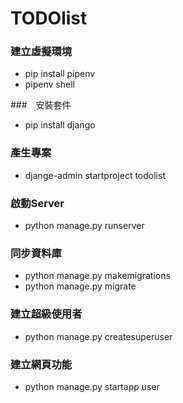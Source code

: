 # TODOlist

### 建立虛擬環境

- pip install pipenv
- pipenv shell

###　安裝套件

- pip install django

### 產生專案

- djange-admin startproject todolist

### 啟動Server

- python manage.py runserver

### 同步資料庫

- python manage.py makemigrations
- python manage.py migrate

### 建立超級使用者

- python manage.py createsuperuser

### 建立網頁功能

- python manage.py startapp user